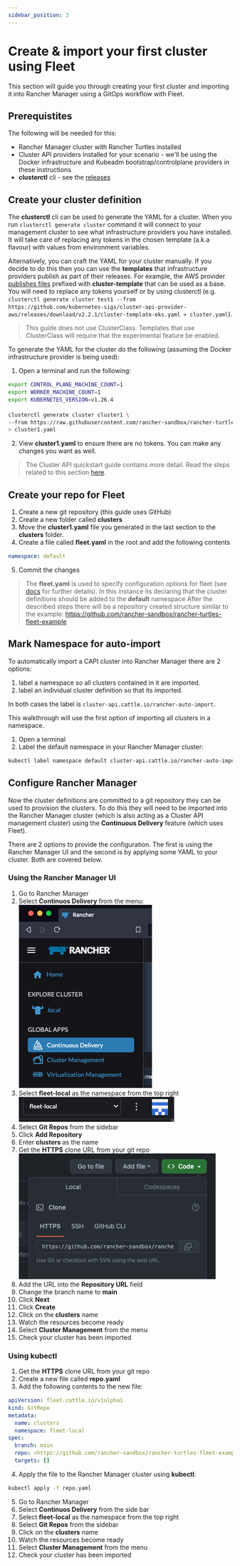 ```yaml
---
sidebar_position: 3
---
```


# Create & import your first cluster using Fleet

This section will guide you through creating your first cluster and importing it into Rancher Manager using a GitOps workflow with Fleet.

## Prerequistites

The following will be needed for this:

- Rancher Manager cluster with Rancher Turtles installed
- Cluster API providers installed for your scenario - we'll be using the Docker infrastructure and Kubeadm bootstrap/controlplane providers in these instructions
- **clusterctl** cli - see the [releases](https://github.com/kubernetes-sigs/cluster-api/releases)

## Create your cluster definition

The **clusterctl** cli can be used to generate the YAML for a cluster. When you run `clusterctl generate cluster` command it will connect to your management cluster to see what infrastructure providers you have installed. It will take care of replacing any tokens in the chosen template (a.k.a flavour) with values from environment variables.

Alternatively, you can craft the YAML for your cluster manually. If you decide to do this then you can use the **templates** that infrastructure providers publish as part of their releases. For example, the AWS provider [publishes files](https://github.com/kubernetes-sigs/cluster-api-provider-aws/releases/tag/v2.2.1) prefixed with **cluster-template** that can be used as a base. You will need to replace any tokens yourself or by using clusterctl (e.g. `clusterctl generate cluster test1 --from https://github.com/kubernetes-sigs/cluster-api-provider-aws/releases/download/v2.2.1/cluster-template-eks.yaml > cluster.yaml`).

> This guide does not use ClusterClass. Templates that use ClusterClass will require that the experimental feature be enabled.

To generate the YAML for the cluster do the following (assuming the Docker infrastructure provider is being used):

1. Open a terminal and run the following:

```bash
export CONTROL_PLANE_MACHINE_COUNT=1
export WORKER_MACHINE_COUNT=1
export KUBERNETES_VERSION=v1.26.4

clusterctl generate cluster cluster1 \
--from https://raw.githubusercontent.com/rancher-sandbox/rancher-turtles-fleet-example/templates/docker-kubeadm.yaml \
> cluster1.yaml
```

2. View **cluster1.yaml** to ensure there are no tokens. You can make any changes you want as well.

> The Cluster API quickstart guide contains more detail. Read the steps related to this section [here](https://cluster-api.sigs.k8s.io/user/quick-start.html#required-configuration-for-common-providers).

## Create your repo for Fleet

1. Create a new git repository (this guide uses GitHub)
2. Create a new folder called **clusters**
3. Move the **cluster1.yaml** file you generated in the last section to the **clusters** folder.
4. Create a file called **fleet.yaml** in the root and add the following contents

```yaml
namespace: default
```

5. Commit the changes

> The **fleet.yaml** is used to specify configuration options for fleet (see [docs](https://fleet.rancher.io/ref-fleet-yaml) for further details). In this instance its declaring that the cluster definitions should be added to the **default** namespace
After the described steps there will be a repository created structure similar to the example: https://github.com/rancher-sandbox/rancher-turtles-fleet-example
## Mark Namespace for auto-import

To automatically import a CAPI cluster into Rancher Manager there are 2 options:

1. label a namespace so all clusters contained in it are imported.
1. label an individual cluster definition so that its imported.

In both cases the label is `cluster-api.cattle.io/rancher-auto-import`.

This walkthrough will use the first option of importing all clusters in a namespace.

1. Open a terminal
2. Label the default namespace in your Rancher Manager cluster:

```bash
kubectl label namespace default cluster-api.cattle.io/rancher-auto-import=true
```

## Configure Rancher Manager

Now the cluster definitions are committed to a git repository they can be used to provision the clusters. To do this they will need to be imported into the Rancher Manager cluster (which is also acting as a Cluster API management cluster) using the **Continuous Delivery** feature (which uses Fleet).

There are 2 options to provide the configuration. The first is using the Rancher Manager UI and the second is by applying some YAML to your cluster. Both are covered below.

### Using the Rancher Manager UI

1. Go to Rancher Manager
2. Select **Continuos Delivery** from the menu:
![sidebar](sidebar.png)
3. Select **fleet-local** as the namespace from the top right
![namespace](./ns.png)
4. Select **Git Repos** from the sidebar
5. Click **Add Repository**
6. Enter **clusters** as the name
7. Get the **HTTPS** clone URL from your git repo
![git clone url](./gh_clone.png)
8. Add the URL into the **Repository URL** field
9. Change the branch name to **main**
10. Click **Next**
11. Click **Create**
12. Click on the **clusters** name
13. Watch the resources become ready
14. Select **Cluster Management** from the menu
15. Check your cluster has been imported

### Using kubectl

1. Get the **HTTPS** clone URL from your git repo
2. Create a new file called **repo.yaml**
3. Add the following contents to the new file:

```yaml
apiVersion: fleet.cattle.io/v1alpha1
kind: GitRepo
metadata:
  name: clusters
  namespace: fleet-local
spec:
  branch: main
  repo: <https://github.com/rancher-sandbox/rancher-turtles-fleet-example.git>
  targets: []
```

4. Apply the file to the Rancher Manager cluster using **kubectl**:

```bash
kubectl apply -f repo.yaml
```

5. Go to Rancher Manager
6. Select **Continuos Delivery** from the side bar
7. Select **fleet-local** as the namespace from the top right
8. Select **Git Repos** from the sidebar
9. Click on the **clusters** name
10. Watch the resources become ready
11. Select **Cluster Management** from the menu
12. Check your cluster has been imported
